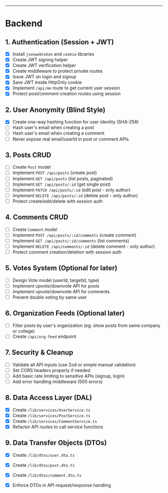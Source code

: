 
---
# Backend 

## 1. Authentication (Session + JWT)
- [x] Install `jsonwebtoken` and `cookie` libraries
- [x] Create JWT signing helper
- [x] Create JWT verification helper
- [x] Create middleware to protect private routes
- [x] Issue JWT on login and signup
- [x] Save JWT inside HttpOnly cookie
- [x] Implement `/api/me` route to get current user session
- [x] Protect post/comment creation routes using session

## 2. User Anonymity (Blind Style)
- [x] Create one-way hashing function for user identity (SHA-256)
- [ ] Hash user's email when creating a post
- [ ] Hash user's email when creating a comment
- [ ] Never expose real email/userId in post or comment APIs

## 3. Posts CRUD
- [ ] Create `Post` model
- [ ] Implement `POST /api/posts` (create post)
- [ ] Implement `GET /api/posts` (list posts, paginated)
- [ ] Implement `GET /api/posts/:id` (get single post)
- [ ] Implement `PATCH /api/posts/:id` (edit post - only author)
- [ ] Implement `DELETE /api/posts/:id` (delete post - only author)
- [ ] Protect create/edit/delete with session auth

## 4. Comments CRUD
- [ ] Create `Comment` model
- [ ] Implement `POST /api/posts/:id/comments` (create comment)
- [ ] Implement `GET /api/posts/:id/comments` (list comments)
- [ ] Implement `DELETE /api/comments/:id` (delete comment - only author)
- [ ] Protect comment creation/deletion with session auth

## 5. Votes System (Optional for later)
- [ ] Design Vote model (userId, targetId, type)
- [ ] Implement upvote/downvote API for posts
- [ ] Implement upvote/downvote API for comments
- [ ] Prevent double voting by same user

## 6. Organization Feeds (Optional later)
- [ ] Filter posts by user's organization (eg: show posts from same company or college)
- [ ] Create `/api/org-feed` endpoint

## 7. Security & Cleanup
- [ ] Validate all API inputs (use Zod or simple manual validation)
- [ ] Set CORS headers properly if needed
- [ ] Add basic rate limiting to sensitive APIs (signup, login)
- [ ] Add error handling middleware (500 errors)
## 8. Data Access Layer (DAL)
- [x] Create `/lib/services/UserService.ts`
- [x] Create `/lib/services/PostService.ts`
- [x] Create `/lib/services/CommentService.ts`
- [x] Refactor API routes to call service functions

## 9. Data Transfer Objects (DTOs)
- [x] Create `/lib/dtos/user.dto.ts`
- [x] Create `/lib/dtos/post.dto.ts`
- [x] Create `/lib/dtos/comment.dto.ts`
- [x] Enforce DTOs in API request/response handling



